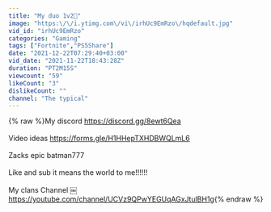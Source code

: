 ```yaml
---
title: "My duo 1v2🤭"
image: "https:\/\/i.ytimg.com\/vi\/irhUc9EmRzo\/hqdefault.jpg"
vid_id: "irhUc9EmRzo"
categories: "Gaming"
tags: ["Fortnite","PS5Share"]
date: "2021-12-22T07:29:40+03:00"
vid_date: "2021-11-22T18:43:28Z"
duration: "PT2M15S"
viewcount: "59"
likeCount: "3"
dislikeCount: ""
channel: "The typical"
---
```

{% raw %}My discord <a rel="nofollow" target="blank" href="https://discord.gg/8ewt6Qea">https://discord.gg/8ewt6Qea</a><br /><br />Video ideas <a rel="nofollow" target="blank" href="https://forms.gle/H1HHepTXHDBWQLmL6">https://forms.gle/H1HHepTXHDBWQLmL6</a><br /><br />Zacks epic batman777<br /><br />Like and sub it means the world to me!!!!!!<br /><br />My clans Channel ￼<a rel="nofollow" target="blank" href="https://youtube.com/channel/UCVz9QPwYEGUqAGxJtulBH1g">https://youtube.com/channel/UCVz9QPwYEGUqAGxJtulBH1g</a>{% endraw %}
